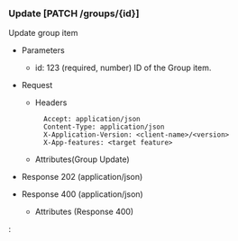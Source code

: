### Update [PATCH /groups/{id}]

Update group item

+ Parameters
    + id: 123 (required, number)
        ID of the Group item.

+ Request
    + Headers

            Accept: application/json
            Content-Type: application/json
            X-Application-Version: <client-name>/<version>
            X-App-features: <target feature>
          
    + Attributes(Group Update)

+ Response 202 (application/json)

+ Response 400 (application/json)
              
    + Attributes (Response 400)

:[](../error_responses.md)